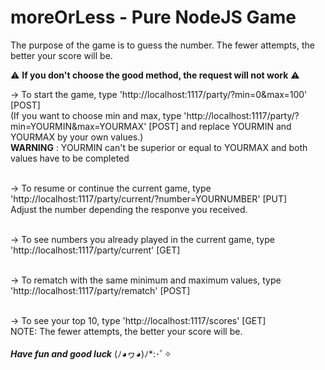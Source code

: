 # moreOrLess - Pure NodeJS Game 

The purpose of the game is to guess the number. The fewer attempts, the better your score will be.


⚠️ **If you don't choose the good method, the request will not work** ⚠️


-> To start the game, type 'http://localhost:1117/party/?min=0&max=100' [POST]<br>
    (If you want to choose min and max, type 'http://localhost:1117/party/?min=YOURMIN&max=YOURMAX' [POST] and replace YOURMIN and YOURMAX by your own values.)<br>
    **WARNING** : YOURMIN can't be superior or equal to YOURMAX and both values have to be completed<br><br>
    
-> To resume or continue the current game, type 'http://localhost:1117/party/current/?number=YOURNUMBER' [PUT] <br>
    Adjust the number depending the responve you received.<br><br>
    
-> To see numbers you already played in the current game, type 'http://localhost:1117/party/current' [GET]<br><br>

-> To rematch with the same minimum and maximum values,  type 'http://localhost:1117/party/rematch' [POST]<br><br>
 
-> To see your top 10, type 'http://localhost:1117/scores' [GET]<br>
    NOTE: The fewer attempts, the better your score will be. <br><br>
    ***Have fun and good luck*** (ﾉ◕ヮ◕)ﾉ*:･ﾟ✧
